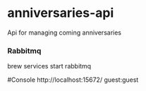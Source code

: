 # anniversaries-api
Api for managing coming anniversaries

### Rabbitmq
brew services start rabbitmq

#Console 
http://localhost:15672/ guest:guest





